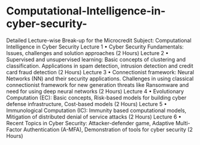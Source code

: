 # Computational-Intelligence-in-cyber-security-
Detailed Lecture-wise Break-up for the Microcredit Subject: Computational Intelligence in Cyber Security
Lecture 1 
• Cyber Security Fundamentals: Issues, challenges and solution approaches (2 Hours)
Lecture 2 
• Supervised and unsupervised learning: Basic concepts of clustering and classification. Applications in spam detection, intrusion detection and credit card fraud detection (2 Hours)
Lecture 3 
• Connectionist framework: Neural Networks (NN) and their security applications. Challenges in using classical connectionist framework for new generation threats like Ransomware and need for using deep neural networks (2 Hours)
Lecture 4 
• Evolutionary Computation (EC): Basic concepts, Risk-based models for building cyber defense infrastructure, Cost-based models (2 Hours)
Lecture 5 
• Immunological Computation (IC): Immunity based computational models, Mitigation of distributed denial of service attacks (2 Hours)
Lecture 6 
• Recent Topics in Cyber Security: Attacker-defender game, Adaptive Multi-Factor Authentication (A-MFA), Demonstration of tools for cyber security (2 Hours)

